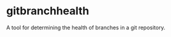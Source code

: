 gitbranchhealth
===============

A tool for determining the health of branches in a git repository.
